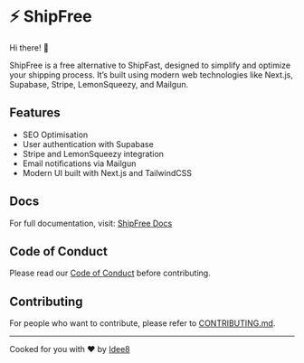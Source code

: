 # ⚡ ShipFree

Hi there! 👋

ShipFree is a free alternative to ShipFast, designed to simplify and optimize your shipping process. It’s built using modern web technologies like Next.js, Supabase, Stripe, LemonSqueezy, and Mailgun.

## Features

- SEO Optimisation 
- User authentication with Supabase
- Stripe and LemonSqueezy integration
- Email notifications via Mailgun
- Modern UI built with Next.js and TailwindCSS

## Docs

For full documentation, visit: [ShipFree Docs](https://shipfree.idee8.agency/docs)

## Code of Conduct

Please read our [Code of Conduct](CODE_OF_CONDUCT.md) before contributing.

## Contributing

For people who want to contribute, please refer to [CONTRIBUTING.md](CONTRIBUTING.md).

----

Cooked for you with ❤️ by [Idee8](https://idee8.agency)
